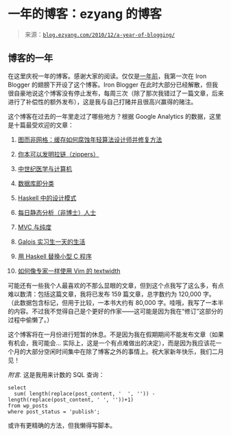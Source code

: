 <!--yml

category: 未分类

日期：2024-07-01 18:18:00

-->

# 一年的博客：ezyang 的博客

> 来源：[`blog.ezyang.com/2010/12/a-year-of-blogging/`](http://blog.ezyang.com/2010/12/a-year-of-blogging/)

## 博客的一年

在这里庆祝一年的博客。感谢大家的阅读。仅仅是[一年前](http://blog.ezyang.com/2009/12/iron-blogger/)，我第一次在 Iron Blogger 的翅膀下开设了这个博客。Iron Blogger 在此时大部分已经解散，但我很自豪地说这个博客没有停止发布，每周三次（除了那次我错过了一篇文章，后来进行了补偿性的额外发布），这是我与自己打赌并且很高兴赢得的赌注。

这个博客在过去的一年里走过了哪些地方？根据 Google Analytics 的数据，这里是十篇最受欢迎的文章：

1.  [图而非网格：缓存如何腐蚀年轻算法设计师并修复方法](http://blog.ezyang.com/2010/07/graphs-not-grids/)

1.  [你本可以发明拉链（zippers）](http://blog.ezyang.com/2010/04/you-could-have-invented-zippers/)

1.  [中世纪医学与计算机](http://blog.ezyang.com/2010/11/medieval-medicine-and-computers/)

1.  [数据库即分类](http://blog.ezyang.com/2010/06/databases-are-categories/)

1.  [Haskell 中的设计模式](http://blog.ezyang.com/2010/05/design-patterns-in-haskel/)

1.  [每日静态分析（非博士）人士](http://blog.ezyang.com/2010/06/static-analysis-mozilla/)

1.  [MVC 与纯度](http://blog.ezyang.com/2010/07/mvc-and-purity/)

1.  [Galois 实习生一天的生活](http://blog.ezyang.com/2010/08/day-in-the-life-of-a-galois-intern/)

1.  [用 Haskell 替换小型 C 程序](http://blog.ezyang.com/2010/03/replacing-small-c-programs-with-haskell/)

1.  [如何像专家一样使用 Vim 的 textwidth](http://blog.ezyang.com/2010/03/vim-textwidth/)

可能还有一些我个人最喜欢的不那么显眼的文章，但到这个点我写了这么多，有点难以数清：包括这篇文章，我将已发布 159 篇文章，总字数约为 120,000 字。 （此数据包含标记，但用于比较，一本书大约有 80,000 字。哇哦，我写了一本半的内容。不过我不觉得自己是个更好的作家——这可能是因为我在“修订”这部分的过程中偷懒了。）

这个博客将在一月份进行短暂的休息。不是因为我在假期期间不能发布文章（如果有机会，我可能会... 实际上，这是一个有点难做出的决定），而是因为我应该花一个月的大部分空闲时间集中在除了博客之外的事情上。祝大家新年快乐，我们二月见！

*附言.* 这是我用来计数的 SQL 查询：

```
select
  sum( length(replace(post_content, '  ', '')) - length(replace(post_content, ' ', ''))+1)
from wp_posts
where post_status = 'publish';

```

或许有更精确的方法，但我懒得写脚本。
